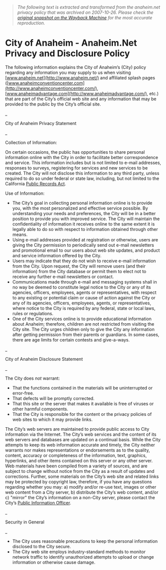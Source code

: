 > *The following text is extracted and transformed from the anaheim.net privacy policy that was archived on 2007-10-26. Please check the [original snapshot on the Wayback Machine](https://web.archive.org/web/20071026121314id_/http%3A//www.anaheim.net/article.asp%3Fid%3D498) for the most accurate reproduction.*

# City of Anaheim - Anaheim.Net Privacy and Disclosure Policy

The following information explains the City of Anaheim’s (City) policy regarding any information you may supply to us when visiting [www.anaheim.net](http://www.anaheim.net/) and affiliated splash pages ([www.anaheimconventioncenter.com](http://www.anaheimconventioncenter.com/), [www.anaheimadvantage.com](http://www.anaheimadvantage.com/), etc.) that are part of the City’s official web site and any information that may be provided to the public by the City’s official site.

 _

City of Anaheim Privacy Statement

_

Collection of Information: 

On certain occasions, the public has opportunities to share personal information online with the City in order to facilitate better correspondence and service. This information includes but is not limited to e-mail addresses, responses to surveys, registering for services and new services to be created. The City will not disclose this information to any third party, unless required to do so under federal or state law, including, but not limited to the California [Public Records Act](https://web.archive.org/images/articles/498/061902pubrecact.htm?WAISdocID=5242159818%2B3%2B0&WAISaction=retrieve).

Use of Information:

  * The City’s goal in collecting personal information online is to provide you, with the most personalized and effective service possible. By understanding your needs and preferences, the City will be in a better position to provide you with improved service. The City will maintain the confidentiality of information it receives online to the same extent it is legally able to do so with respect to information obtained through other means.
  * Using e-mail addresses provided at registration or otherwise, users are giving the City permission to periodically send out e-mail newsletters and promotional email to our users about web site updates, and product and service information offered by the City.
  * Users may indicate that they do not wish to receive e-mail information from the City. Upon request, the City will remove users (and their information) from the City database or permit them to elect not to receive any further e-mail newsletters or contact. 
  * Communications made through e-mail and messaging systems shall in no way be deemed to constitute legal notice to the City or any of its agencies, officers, employees, agents or representatives, with respect to any existing or potential claim or cause of action against the City or any of its agencies, officers, employees, agents, or representatives, where notice to the City is required by any federal, state or local laws, rules or regulations.
  * One of the City services online is to provide educational information about Anaheim; therefore, children are not restricted from visiting the City site. The City urges children only to give the City any information after getting permission from their parents or guardians. In some cases, there are age limits for certain contests and give-a-ways. 

_

City of Anaheim Disclosure Statement

_

The City does _not_ warrant:

  * That the functions contained in the materials will be uninterrupted or error-free.
  * That defects will be promptly corrected.
  * That this site or the server that makes it available is free of viruses or other harmful components.
  * That the City is responsible for the content or the privacy policies of web sites to which it may provide links.



The City’s web servers are maintained to provide public access to City information via the Internet. The City’s web services and the content of its web servers and databases are updated on a continual basis. While the City attempts to keep its web information accurate and timely, the City neither warrants nor makes representations or endorsements as to the quality, content, accuracy or completeness of the information, text, graphics, hyperlinks, and other items contained on this server or any other server. Web materials have been compiled from a variety of sources, and are subject to change without notice from the City as a result of updates and corrections. Further, some materials on the City’s web site and related links may be protected by copyright law, therefore, if you have any questions regarding whether you may: a) modify and/or re-use text, images or other web content from a City server, b) distribute the City’s web content, and/or c) "mirror" the City’s information on a non-City server, please contact the City’s [Public Information Officer](mailto:jnicolet@anaheim.net).

 _

Security in General

_

  * The City uses reasonable precautions to keep the personal information disclosed to the City secure.
  * The City web site employs industry-standard methods to monitor network traffic to identify unauthorized attempts to upload or change information or otherwise cause damage. 


